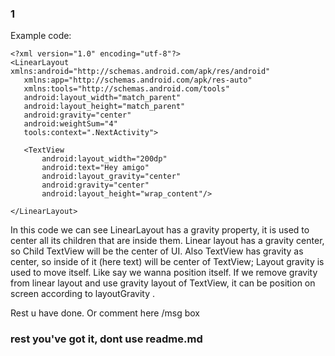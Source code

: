 ### 1 
 Example code:
 ~~~
 <?xml version="1.0" encoding="utf-8"?>
<LinearLayout xmlns:android="http://schemas.android.com/apk/res/android"
    xmlns:app="http://schemas.android.com/apk/res-auto"
    xmlns:tools="http://schemas.android.com/tools"
    android:layout_width="match_parent"
    android:layout_height="match_parent"
    android:gravity="center"
    android:weightSum="4"
    tools:context=".NextActivity">

    <TextView
        android:layout_width="200dp"
        android:text="Hey amigo"
        android:layout_gravity="center"
        android:gravity="center"
        android:layout_height="wrap_content"/>

</LinearLayout>
~~~
In this code we can see LinearLayout has a gravity property, it is used to center all its children that are inside them. 
Linear layout has a gravity center, so Child TextView will be the center of UI. Also TextView has gravity as center, so inside of it (here text) will be center of TextView;
Layout gravity is used to move itself. Like say we wanna position itself. If we remove gravity from linear layout and use gravity layout of TextView, it can be position on screen according to layoutGravity  . 

Rest u have done. Or comment here /msg box 

### rest you've got it, dont use readme.md 
